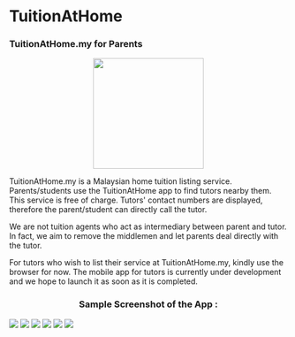 # TuitionAtHome
### TuitionAtHome.my for Parents

<p align="center">
  <img height="200px" src="https://lh3.googleusercontent.com/WgMS3_RnvRuJeS13BYlzMY6Tl971GnUwYyJXVM0TWlDz02MbN8Wp0mp31Re3RjZTIw">
</p>

TuitionAtHome.my is a Malaysian home tuition listing service. Parents/students use the TuitionAtHome app to find tutors nearby them. This service is free of charge. Tutors' contact numbers are displayed, therefore the parent/student can directly call the tutor. 

We are not tuition agents who act as intermediary between parent and tutor. In fact, we aim to remove the middlemen and let parents deal directly with the tutor.

For tutors who wish to list their service at TuitionAtHome.my, kindly use the browser for now. The mobile app for tutors is currently under development and we hope to launch it as soon as it is completed.

<h3 align="center"> Sample Screenshot of the App : </h3>

<img src="https://lh3.googleusercontent.com/5J3OlO8dccQSPA7oDrbu6gge8jnUjNgOwokdQi8LC5uHiXpxfjfWcZqBuFiIjaXR8U4">
<img src="https://lh3.googleusercontent.com/GozTLr2ZY1ZCJtzptHiEXEN2LpcMaPaq-RUV_6XESnHB4KcCVo3BHczAQbETTQz3ChU">
<img src="https://lh3.googleusercontent.com/WEJvDJV81ko-jXeD-EdVcK6FZp_jiQpCbJHrQsBtNwm6SmXA5j4BMnSVsUEGyM0UXcM">
<img src="https://lh3.googleusercontent.com/lKR3qr1lMbCt3bX-h4ICU935m4RmmZl9GzOs3dz9mBsG-LPvq3c07bkyrN3N9So6Fg">
<img src="https://lh3.googleusercontent.com/bVYJrLaESIk4rhiQQ3bYPAKKyyzVErv-auuFdrNz2M19_m_YkJTh_hitzS1Oumt3pqw">
<img src="https://lh3.googleusercontent.com/nFlWqn3Ox8KFXvkCuxR-UsY8LRd2gp7hcyhpxB_UBELXf-M3822b2H6pD5Q2J13uGsYo">
